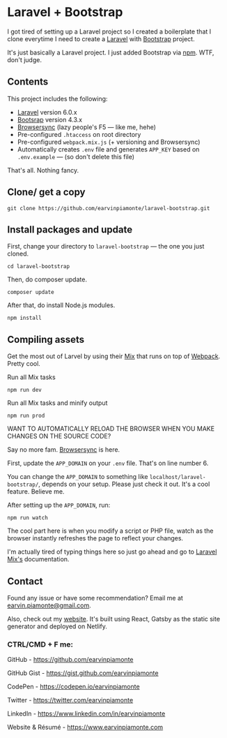 # Laravel + Bootstrap

I got tired of setting up a Laravel project so I created a boilerplate that I clone everytime I need to create a [Laravel](https://laravel.com/) with [Bootstrap](https://getbootstrap.com/) project.

It's just basically a Laravel project. I just added Bootstrap via [npm](https://www.npmjs.com). WTF, don't judge.

## Contents

This project includes the following:

-   [Laravel](https://laravel.com/) version 6.0.x
-   [Bootsrap](https://getbootstrap.com/) version 4.3.x
-   [Browsersync](https://www.browsersync.io/) (lazy people's F5 &mdash; like me, hehe)
-   Pre-configured `.htaccess` on root directory
-   Pre-configured `webpack.mix.js` (+ versioning and Browsersync)
-   Automatically creates `.env` file and generates `APP_KEY` based on `.env.example` &mdash; (so don't delete this file)

That's all. Nothing fancy.

## Clone/ get a copy

```
git clone https://github.com/earvinpiamonte/laravel-bootstrap.git
```

## Install packages and update

First, change your directory to `laravel-bootstrap` &mdash; the one you just cloned.

```
cd laravel-bootstrap
```

Then, do composer update.

```
composer update
```

After that, do install Node.js modules.

```
npm install
```

## Compiling assets

Get the most out of Larvel by using their [Mix](https://laravel.com/docs/6.0/mix) that runs on top of [Webpack](https://webpack.js.org/). Pretty cool.

Run all Mix tasks

```
npm run dev
```

Run all Mix tasks and minify output

```
npm run prod
```

WANT TO AUTOMATICALLY RELOAD THE BROWSER WHEN YOU MAKE CHANGES ON THE SOURCE CODE?

Say no more fam. [Browsersync](https://www.browsersync.io/) is here.

First, update the `APP_DOMAIN` on your `.env` file. That's on line number 6.

You can change the `APP_DOMAIN` to something like `localhost/laravel-bootstrap/`, depends on your setup. Please just check it out. It's a cool feature. Believe me.

After setting up the `APP_DOMAIN`, run:

```
npm run watch
```

The cool part here is when you modify a script or PHP file, watch as the browser instantly refreshes the page to reflect your changes.

I'm actually tired of typing things here so just go ahead and go to [Laravel Mix's](https://laravel.com/docs/6.0/mix) documentation.

## Contact

Found any issue or have some recommendation? Email me at [earvin.piamonte@gmail.com](mailto:earvin.piamonte@gmail.com).

Also, check out my [website](https://earvinpiamonte.com). It's built using React, Gatsby as the static site generator and deployed on Netlify.

### CTRL/CMD + F me:

GitHub - https://github.com/earvinpiamonte

GitHub Gist - https://gist.github.com/earvinpiamonte

CodePen - https://codepen.io/earvinpiamonte

Twitter - https://twitter.com/earvinpiamonte

LinkedIn - https://www.linkedin.com/in/earvinpiamonte

Website & Résumé - https://www.earvinpiamonte.com
